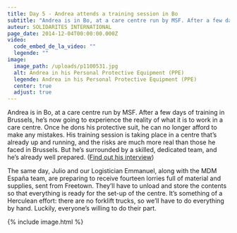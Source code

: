 ```yaml
---
title: Day 5 - Andrea attends a training session in Bo
subtitle: "Andrea is in Bo, at a care centre run by MSF. After a few days of training in Brussels, he’s now going to experience the reality of what it is to work in a care centre..."
auteur: SOLIDARITES INTERNATIONAL
page_date: 2014-12-04T00:00:00.000Z
video:
  code_embed_de_la_video: ""
  legende: ""
image:
  image_path: /uploads/p1100531.jpg
  alt: Andrea in his Personal Protective Equipment (PPE)
  legende: Andrea in his Personal Protective Equipment (PPE)
  center: true
  adjust: true
---
```

Andrea is in Bo, at a care centre run by MSF. After a few days of training in Brussels, he’s now going to experience the reality of what it is to work in a care centre. Once he dons his protective suit, he can no longer afford to make any mistakes. His training session is taking place in a centre that’s already up and running, and the risks are much more real than those he faced in Brussels. But he’s surrounded by a skilled, dedicated team, and he’s already well prepared. ([Find out his interview](http://solidarites.org/en/nos-missions/ebola-sierra-leone/temoignages-sierra-leone/1019-ebola-permettre-aux-medecins-de-travailler-en-toute-securite))

The same day, Julio and our Logistician Emmanuel, along with the MDM Espa&ntilde;a team, are preparing to receive fourteen lorries full of material and supplies, sent from Freetown. They’ll have to unload and store the contents so that everything is ready for the set-up of the centre. It’s something of a Herculean effort: there are no forklift trucks, so we’ll have to do everything by hand. Luckily, everyone’s willing to do their part. 

{% include image.html %}